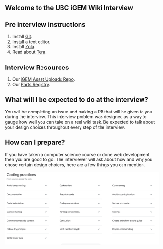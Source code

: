 ## Welcome to the UBC iGEM Wiki Interview

## Pre Interview Instructions
1. Install [Git](https://git-scm.com/).
2. Install a text editor.
3. Install [Zola](https://www.getzola.org/documentation/getting-started/overview/).
4. Read about [Tera](https://keats.github.io/tera/).

## Interview Resources
1. Our [iGEM Asset Uploads Repo](https://static.igem.wiki/teams/4796/wiki/parrts/).
2. Our [Parts Registry](https://parts.igem.org/Part:BBa_K479).

## What will I be expected to do at the interview?
You will be completing an issue and making a PR that will be given to you during the interview. This interview problem was designed as a way to gauge how well you can take on a real wiki task. Be expected to talk about your design choices throughout every step of the interview.

## How can I prepare? 
If you have taken a computer science course or done web development then you are good to go. The interviewer will ask about how and why you chose certain design choices, here are a few things you can mention.

![Code Practices from Google Search](code-practices.png)
